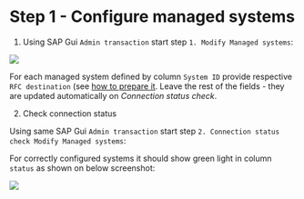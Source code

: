# Step 1 - Configure managed systems

1. Using SAP Gui `Admin transaction` start step `1. Modify Managed systems`:

![](inst/asis/res/managed-systems.png)

For each managed system defined by column `System ID` provide respective `RFC destination` (see [how to prepare it](/inst-ux/rfc.md). Leave the rest of the fields - they are updated automatically on *Connection status check*.

2. Check connection status

Using same SAP Gui `Admin transaction` start step `2. Connection status check Modify Managed systems`:

For correctly configured systems it should show green light in column `status` as shown on below screenshot:

![](inst/asis/res/connection-status.png)
